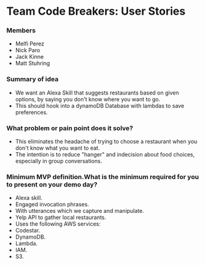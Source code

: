 # Team Code Breakers: User Stories

### Members
* Melfi Perez
* Nick Paro
* Jack Kinne
* Matt Stuhring

### Summary of idea
* We want an Alexa Skill that suggests restaurants based on given options, by saying you don't know where you want to go.  
* This should hook into a dynamoDB Database with lambdas to save preferences.  

### What problem or pain point does it solve? 
* This eliminates the headache of trying to choose a restaurant when you don't know what you want to eat.  
* The intention is to reduce "hanger" and indecision about food choices, especially in group conversations.  

### Minimum MVP definition.What is the minimum required for you to present on your demo day?
* Alexa skill.
* Engaged invocation phrases.  
* With utterances which we capture and manipulate.  
* Yelp API to gather local restaurants.
* Uses the following AWS services:  
* Codestar. 
* DynamoDB.
* Lambda.
* IAM.
* S3.
